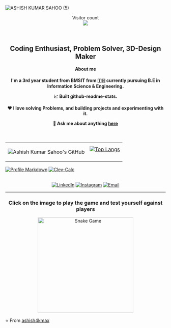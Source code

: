 ![ASHISH KUMAR SAHOO (5)](https://github.com/user-attachments/assets/1768938b-710a-4baf-a789-c03be6f1596d)

<p align="center"> 
  Visitor count<br>
  <img src="https://profile-counter.glitch.me/darksparks474/count.svg" />
</p>

<br/>
<div align="center">
  <h2>Coding Enthusiast, Problem Solver, 3D-Design Maker</h2>
  <p><strong>About me</strong></p>

  <h4>
    I'm a 3rd year student from BMSIT from 🇮🇳 currently pursuing B.E in Information Science & Engineering.
<div align="center">

   📈 Built github-readme-stats.

   ❤️ I love solving Problems, and building projects and experimenting with it.

   💬 Ask me about anything [**here**](mailto:ashish10112093@gmail.com)


</div>
  </h4>
</div>

<br/>

<table>
  <tr>
    <td>

![Ashish Kumar Sahoo's GitHub](https://github-readme-stats.vercel.app/api?username=ashish5kmax&show=reviews,discussions_started,discussions_answered,prs_merged,prs_merged_percentage&theme=radical)
    </td>
    <td>[![Top Langs](https://github-readme-stats.vercel.app/api/top-langs/?username=anuraghazra&layout=pie)](https://github.com/anuraghazra/github-readme-stats)

    
  </tr>
</table>

  [![Profile Markdown](https://github-readme-stats.vercel.app/api/pin/?username=ashish5kmax&repo=ashish5kmax)](https://github.com/ashish5kmax/ashish5kmax/)
  [![Clev-Calc](https://github-readme-stats.vercel.app/api/pin/?username=ashish5kmax&repo=Clev-Calc)](https://github.com/ashish5kmax/Clev-Calc/)
<br/>
<br/>

<p align="center">
<a href="https://www.linkedin.com/in/ashish-kumar-sahoo-260643229/"><img alt="LinkedIn" src="https://img.shields.io/badge/LinkedIn-Ashish%20Kumar%20Sahoo-blue?style=flat-square&logo=linkedin"></a>
<a href="https://www.instagram.com/ashish_4k_mx/"><img alt="Instagram" src="https://img.shields.io/badge/Instagram-ashish_kr_4k_-blue?style=flat-square&logo=instagram"></a>
<a href="mailto:ashish10112093@gmail.com"><img alt="Email" src="https://img.shields.io/badge/Email-ashish10112093@gmail.com-blue?style=flat-square&logo=gmail"></a>
</p>

<hr/>

<div align="center">
  <h3> Click on the image to play the game and test yourself against players </h3>
  <a href="https://ashish5kmax.github.io/Snake-Game/" target="_blank">
    <img src="https://github.com/user-attachments/assets/4137177f-a45b-4355-9250-4309e9f2150c" alt="Snake Game" width="300">
  </a>
</div>


⭐️ From [ashish4kmax](https://github.com/darksparks474)


